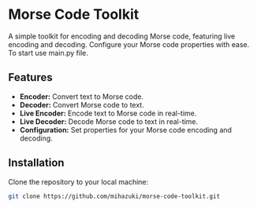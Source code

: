 # Morse Code Toolkit

A simple toolkit for encoding and decoding Morse code, featuring live encoding and decoding. Configure your Morse code properties with ease. To start use main.py file.

## Features

- **Encoder:** Convert text to Morse code.
- **Decoder:** Convert Morse code to text.
- **Live Encoder:** Encode text to Morse code in real-time.
- **Live Decoder:** Decode Morse code to text in real-time.
- **Configuration:** Set properties for your Morse code encoding and decoding.

## Installation

Clone the repository to your local machine:

```bash
git clone https://github.com/mihazuki/morse-code-toolkit.git
